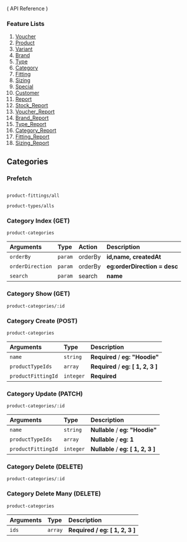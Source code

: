 
( API Reference )

### Feature Lists


1. [Voucher](VOUCHER.md)
1. [Product](PRODUCT.md)
2. [Variant](PRODUCT_VARIANT.md)
3. [Brand](PRODUCT_BRAND.md)
4. [Type](PRODUCT_TYPE.md)
5. [Category](PRODUCT_CATEGORY.md)
6. [Fitting](PRODUCT_FITTING.md)
8. [Sizing](PRODUCT_SIZING.md)
9. [Special](SPECIAL.md)
9. [Customer](CUSTOMER.md)
10. [Report](REPORT.md)
10. [Stock_Report](STOCK_REPORT.md)
1. [Voucher_Report](VOUCHER_REPORT.md)
1. [Brand_Report](BRAND_REPORT.md)
1. [Type_Report](TYPE_REPORT.md)
1. [Category_Report](CATEGORY_REPORT.md)
1. [Fitting_Report](FITTING_REPORT.md)
1. [Sizing_Report](SIZING_REPORT.md)

## Categories

### Prefetch
```

product-fittings/all
```

```
product-types/alls
```
### Category Index (GET)

```
product-categories
```


| Arguments  | Type | Action    | Description                      |
| :------    | :----| :-------- | :------------------------------- |
| `orderBy` | `param` | orderBy| **id,name, createdAt**   |
| `orderDirection` | `param` |orderBy| **eg:orderDirection = desc**   |
| `search`    | `param` | search|**name**   |



### Category Show (GET)

```
product-categories/:id
```

### Category Create (POST)



```
product-categories
```

| Arguments  | Type     | Description                      |
| :--------- | :------- | :------------------------------- |
| `name`    | `string` | **Required** / **eg: "Hoodie"** |
| `productTypeIds`    | `array` | **Required** / **eg: [ 1, 2, 3 ]** |
| `productFittingId`    | `integer` | **Required**  |

### Category Update (PATCH)

```
product-categories/:id
```

| Arguments  | Type     | Description                      |
| :--------- | :------- | :------------------------------- |
| `name`    | `string` | **Nullable** / **eg: "Hoodie"** |
| `productTypeIds`    | `array` | **Nullable** / **eg: 1** |
| `productFittingId`    | `integer` | **Nullable** / **eg: [ 1, 2, 3 ]** |

### Category Delete (DELETE)

```
product-categories/:id
```
### Category Delete Many (DELETE)

```
product-categories
```
| Arguments  | Type     | Description                      |
| :--------- | :------- | :------------------------------- |
| `ids` | `array` | **Required** **/** **eg: [ 1, 2, 3 ]**  |

